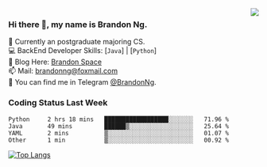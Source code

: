 <img  align="right" src="https://github-readme-stats.vercel.app/api?username=brandon0824&show_icons=true&count_private=true&hide_title=true">

### Hi there 👋, my name is Brandon Ng.

🌱 Currently an postgraduate majoring CS.  
💻 BackEnd Developer Skills: [`Java`] | [`Python`]  
📝 Blog Here: [Brandon Space](https://brandonng.tech)  
📫 Mail: brandonng@foxmail.com  
:newspaper: You can find me in Telegram [@BrandonNg](https://t.me/BrandonNg24).  

### Coding Status Last Week
<!--START_SECTION:waka-->
```text
Python     2 hrs 18 mins   ██████████████████░░░░░░░   71.96 % 
Java       49 mins         ██████▒░░░░░░░░░░░░░░░░░░   25.64 % 
YAML       2 mins          ▒░░░░░░░░░░░░░░░░░░░░░░░░   01.07 % 
Other      1 min           ▒░░░░░░░░░░░░░░░░░░░░░░░░   00.92 % 
```
<!--END_SECTION:waka-->

[![Top Langs](https://github-readme-stats.vercel.app/api/top-langs/?username=brandon0824&layout=compact)](https://github.com/brandon0824)  

<!--
<img  align="right" src="https://github-readme-stats.vercel.app/api/top-langs/?username=brandon0824&layout=compact">
-->
